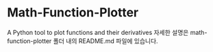 # Math-Function-Plotter
A Python tool to plot functions and their derivatives
자세한 설명은 math-function-plotter 폴더 내의 README.md 파일에 있습니다.
